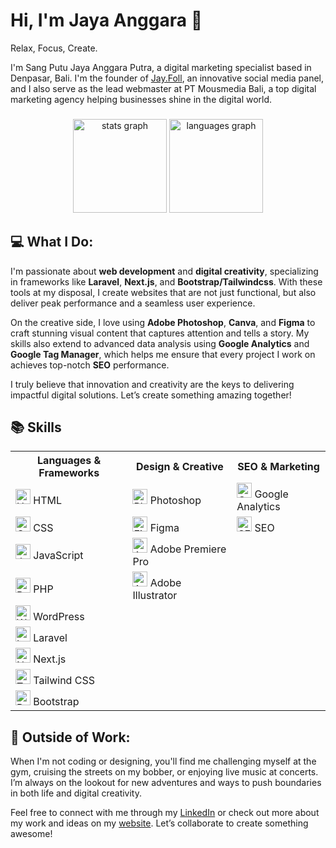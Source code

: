<h1>Hi, I'm Jaya Anggara 👋</h1>
<p>Relax, Focus, Create.</p>

<p>I'm Sang Putu Jaya Anggara Putra, a digital marketing specialist based in Denpasar, Bali. I'm the founder of <a href="https://www.instagram.com/jay.foll/">Jay.Foll</a>, an innovative social media panel, and I also serve as the lead webmaster at PT Mousmedia Bali, a top digital marketing agency helping businesses shine in the digital world.</p>

###

<div align="center">
  <img src="https://github-readme-stats.vercel.app/api?username=jayaanggara&hide_title=false&hide_rank=false&show_icons=true&include_all_commits=true&count_private=true&disable_animations=false&theme=dracula&locale=en&hide_border=false" height="150" alt="stats graph"  />
  <img src="https://github-readme-stats.vercel.app/api/top-langs?username=jayaanggara&locale=en&hide_title=false&layout=compact&card_width=320&langs_count=5&theme=dracula&hide_border=false" height="150" alt="languages graph"  />
</div>


<h2>💻 What I Do:</h2>
<p>I'm passionate about <strong>web development</strong> and <strong>digital creativity</strong>, specializing in frameworks like <strong>Laravel</strong>, <strong>Next.js</strong>, and <strong>Bootstrap/Tailwindcss</strong>. With these tools at my disposal, I create websites that are not just functional, but also deliver peak performance and a seamless user experience.</p>
<p>On the creative side, I love using <strong>Adobe Photoshop</strong>, <strong>Canva</strong>, and <strong>Figma</strong> to craft stunning visual content that captures attention and tells a story. My skills also extend to advanced data analysis using <strong>Google Analytics</strong> and <strong>Google Tag Manager</strong>, which helps me ensure that every project I work on achieves top-notch <strong>SEO</strong> performance.</p>
<p>I truly believe that innovation and creativity are the keys to delivering impactful digital solutions. Let’s create something amazing together!</p>


<h2>📚 Skills</h2>
<div align="center">
<table>
  <tr>
    <th>Languages & Frameworks</th>
    <th>Design & Creative</th>
    <th>SEO & Marketing</th>
  </tr>
  <tr>
    <td><img src="https://cdn.jsdelivr.net/gh/devicons/devicon/icons/html5/html5-original.svg" alt="HTML" width="24" /> HTML</td>
    <td><img src="https://cdn.jsdelivr.net/gh/devicons/devicon/icons/photoshop/photoshop-line.svg" alt="Photoshop" width="24" /> Photoshop</td>
    <td><img src="https://cdn.jsdelivr.net/gh/devicons/devicon@latest/icons/google/google-original.svg" alt="Google Analytics" width="24" /> Google Analytics</td>
  </tr>
  <tr>
    <td><img src="https://cdn.jsdelivr.net/gh/devicons/devicon/icons/css3/css3-original.svg" alt="CSS" width="24" /> CSS</td>
    <td><img src="https://cdn.jsdelivr.net/gh/devicons/devicon/icons/figma/figma-original.svg" alt="Figma" width="24" /> Figma</td>
    <td><img src="https://cdn.jsdelivr.net/gh/devicons/devicon@latest/icons/google/google-original-wordmark.svg" alt="SEO" width="24" /> SEO</td>
  </tr>
  <tr>
    <td><img src="https://cdn.jsdelivr.net/gh/devicons/devicon/icons/javascript/javascript-original.svg" alt="JavaScript" width="24" /> JavaScript</td>
    <td><img src="https://cdn.jsdelivr.net/gh/devicons/devicon@latest/icons/premierepro/premierepro-plain.svg" alt="Adobe Premiere Pro" width="24" /> Adobe Premiere Pro</td>
    <td></td>
  </tr>
  <tr>
    <td><img src="https://cdn.jsdelivr.net/gh/devicons/devicon/icons/php/php-original.svg" alt="PHP" width="24" /> PHP</td>
    <td><img src="https://cdn.jsdelivr.net/gh/devicons/devicon/icons/illustrator/illustrator-line.svg" alt="Adobe Illustrator" width="24" /> Adobe Illustrator</td>
    <td></td>
  </tr>
  <tr>
    <td><img src="https://cdn.jsdelivr.net/gh/devicons/devicon/icons/wordpress/wordpress-original.svg" alt="WordPress" width="24" /> WordPress</td>
    <td></td>
    <td></td>
  </tr>
  <tr>
    <td><img src="https://cdn.jsdelivr.net/gh/devicons/devicon/icons/laravel/laravel-original.svg" alt="Laravel" width="24" /> Laravel</td>
    <td></td>
    <td></td>
  </tr>
  <tr>
    <td><img src="https://cdn.jsdelivr.net/gh/devicons/devicon/icons/nextjs/nextjs-original.svg" alt="Next.js" width="24" /> Next.js</td>
    <td></td>
    <td></td>
  </tr>
  <tr>
    <td><img src="https://cdn.jsdelivr.net/gh/devicons/devicon@latest/icons/tailwindcss/tailwindcss-original.svg" alt="Tailwind CSS" width="24" /> Tailwind CSS</td>
    <td></td>
    <td></td>
  </tr>
  <tr>
    <td><img src="https://cdn.jsdelivr.net/gh/devicons/devicon/icons/bootstrap/bootstrap-original.svg" alt="Bootstrap" width="24" /> Bootstrap</td>
    <td></td>
    <td></td>
  </tr>
</table>
</div>
<h2>🎯 Outside of Work:</h2>
<p>When I'm not coding or designing, you'll find me challenging myself at the gym, cruising the streets on my bobber, or enjoying live music at concerts. I’m always on the lookout for new adventures and ways to push boundaries in both life and digital creativity.</p>

<p>Feel free to connect with me through my <a href="https://www.linkedin.com/in/jayaanggara/">LinkedIn</a> or check out more about my work and ideas on my <a href="https://jayax.dev/">website</a>. Let’s collaborate to create something awesome!</p>
